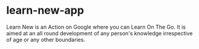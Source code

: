 # learn-new-app
Learn New is an Action on Google where you can Learn On The Go. It is aimed at an all round development of any person's knowledge irrespective of age or any other boundaries. 
